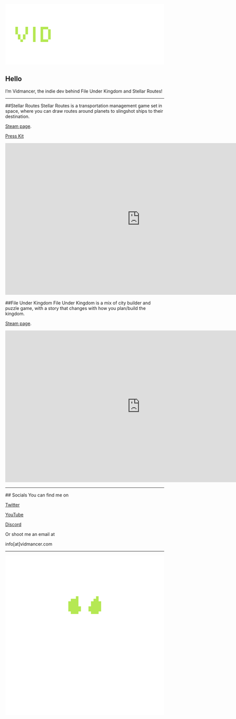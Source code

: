  <p align="center">
 <img src="assets/images/TextLogo3.png" alt="Image description">
 </p>

## Hello
I’m Vidmancer, the indie dev behind File Under Kingdom and Stellar Routes!
<hr>

##Stellar Routes
Stellar Routes is a transportation management game set in space, where you can draw routes around planets to slingshot ships to their destination.

[Steam page](https://store.steampowered.com/app/3948490/Stellar_Routes/). 

[Press Kit](https://impress.games/press-kit/vidmancer/stellar-routes)

<p align="center">
<iframe width="853" height="480" src="https://youtu.be/kLYNrF6ZSUA" title="YouTube video player" frameborder="0" allow="accelerometer; autoplay; clipboard-write; encrypted-media; gyroscope; picture-in-picture" allowfullscreen></iframe>
</p>

##File Under Kingdom
File Under Kingdom is a mix of city builder and puzzle game, with a story that changes with how you plan/build the kingdom. 

[Steam page](https://store.steampowered.com/app/1851120/File_Under_Kingdom/). 

<p align="center">
<iframe width="853" height="480" src="https://www.youtube.com/embed/fAjBmZcs1X4" title="YouTube video player" frameborder="0" allow="accelerometer; autoplay; clipboard-write; encrypted-media; gyroscope; picture-in-picture" allowfullscreen></iframe>
</p>
    
<hr>
## Socials
You can find me on

[Twitter](https://twitter.com/vidmancer)

[YouTube](https://www.youtube.com/channel/UCL1xD-gBE7MswqJX0s-bFpg)

[Discord](https://discord.gg/eBnHH4SKw5)

Or shoot me an email at 

info[at]vidmancer.com
<hr>

<p align="center">
 <img src="assets/images/Draft4.gif" alt="Image description">
 </p>
